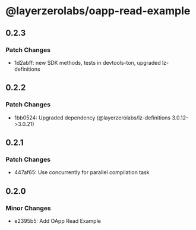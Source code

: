 # @layerzerolabs/oapp-read-example

## 0.2.3

### Patch Changes

- 1d2abff: new SDK methods, tests in devtools-ton, upgraded lz-definitions

## 0.2.2

### Patch Changes

- 1bb0524: Upgraded dependency (@layerzerolabs/lz-definitions 3.0.12->3.0.21)

## 0.2.1

### Patch Changes

- 447af65: Use concurrently for parallel compilation task

## 0.2.0

### Minor Changes

- e2395b5: Add OApp Read Example
